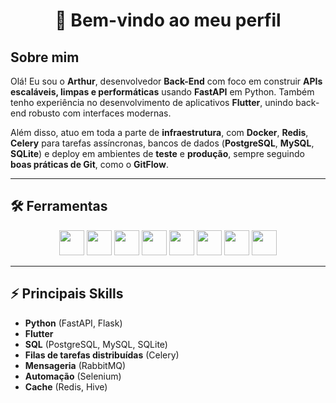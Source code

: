 <h1 align="center">👋 Bem-vindo ao meu perfil</h1>

## Sobre mim
Olá! Eu sou o **Arthur**, desenvolvedor **Back-End** com foco em construir **APIs escaláveis, limpas e performáticas** usando **FastAPI** em Python. Também tenho experiência no desenvolvimento de aplicativos **Flutter**, unindo back-end robusto com interfaces modernas.

Além disso, atuo em toda a parte de **infraestrutura**, com **Docker**, **Redis**, **Celery** para tarefas assíncronas, bancos de dados (**PostgreSQL**, **MySQL**, **SQLite**) e deploy em ambientes de **teste** e **produção**, sempre seguindo **boas práticas de Git**, como o **GitFlow**.

---

## 🛠️ Ferramentas

<div align="center">
  <img src="https://cdn.jsdelivr.net/gh/devicons/devicon@latest/icons/flutter/flutter-original.svg" width="40" height="40"/>    
  <img src="https://cdn.jsdelivr.net/gh/devicons/devicon@latest/icons/fastapi/fastapi-original-wordmark.svg" width="40" height="40"/>   
  <img src="https://cdn.jsdelivr.net/gh/devicons/devicon@latest/icons/docker/docker-original-wordmark.svg" width="40" height="40"/>    
  <img src="https://cdn.jsdelivr.net/gh/devicons/devicon@latest/icons/redis/redis-plain-wordmark.svg" width="40" height="40"/>  
  <img src="https://cdn.jsdelivr.net/gh/devicons/devicon@latest/icons/postgresql/postgresql-original.svg" width="40" height="40"/>   
  <img src="https://cdn.jsdelivr.net/gh/devicons/devicon@latest/icons/mysql/mysql-original-wordmark.svg" width="40" height="40"/> 
  <img src="https://cdn.jsdelivr.net/gh/devicons/devicon@latest/icons/sqlite/sqlite-original-wordmark.svg" width="40" height="40"/> 
  <img src="https://cdn.jsdelivr.net/gh/devicons/devicon@latest/icons/html5/html5-original-wordmark.svg" width="40" height="40"/>
</div>

---

## ⚡ Principais Skills

- **Python** (FastAPI, Flask)
- **Flutter**
- **SQL** (PostgreSQL, MySQL, SQLite)
- **Filas de tarefas distribuídas** (Celery)
- **Mensageria** (RabbitMQ)
- **Automação** (Selenium)
- **Cache** (Redis, Hive)
